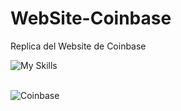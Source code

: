 # WebSite-Coinbase
Replica del Website de Coinbase

![My Skills](https://skillicons.dev/icons?i=html,css,bootstrap)
<br><br>

![Coinbase](https://github.com/JokerC0/WebSite-Coinbase/assets/129913584/7f9ff283-5696-45df-82af-4b604b376fed)

